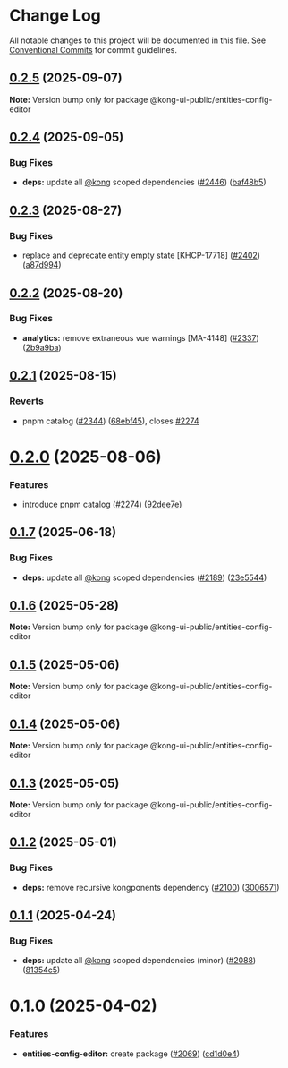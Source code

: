 # Change Log

All notable changes to this project will be documented in this file.
See [Conventional Commits](https://conventionalcommits.org) for commit guidelines.

## [0.2.5](https://github.com/Kong/public-ui-components/compare/@kong-ui-public/entities-config-editor@0.2.4...@kong-ui-public/entities-config-editor@0.2.5) (2025-09-07)

**Note:** Version bump only for package @kong-ui-public/entities-config-editor





## [0.2.4](https://github.com/Kong/public-ui-components/compare/@kong-ui-public/entities-config-editor@0.2.3...@kong-ui-public/entities-config-editor@0.2.4) (2025-09-05)


### Bug Fixes

* **deps:** update all [@kong](https://github.com/kong) scoped dependencies ([#2446](https://github.com/Kong/public-ui-components/issues/2446)) ([baf48b5](https://github.com/Kong/public-ui-components/commit/baf48b551d4a0f4152781d9cd6907bee4969c963))





## [0.2.3](https://github.com/Kong/public-ui-components/compare/@kong-ui-public/entities-config-editor@0.2.2...@kong-ui-public/entities-config-editor@0.2.3) (2025-08-27)


### Bug Fixes

* replace and deprecate entity empty state [KHCP-17718] ([#2402](https://github.com/Kong/public-ui-components/issues/2402)) ([a87d994](https://github.com/Kong/public-ui-components/commit/a87d9947b5a088ed2919759dd53d754bc404c02a))





## [0.2.2](https://github.com/Kong/public-ui-components/compare/@kong-ui-public/entities-config-editor@0.2.1...@kong-ui-public/entities-config-editor@0.2.2) (2025-08-20)


### Bug Fixes

* **analytics:** remove extraneous vue warnings [MA-4148] ([#2337](https://github.com/Kong/public-ui-components/issues/2337)) ([2b9a9ba](https://github.com/Kong/public-ui-components/commit/2b9a9ba8a6427ac617795f811a9f5351947ce64c))





## [0.2.1](https://github.com/Kong/public-ui-components/compare/@kong-ui-public/entities-config-editor@0.2.0...@kong-ui-public/entities-config-editor@0.2.1) (2025-08-15)


### Reverts

* pnpm catalog ([#2344](https://github.com/Kong/public-ui-components/issues/2344)) ([68ebf45](https://github.com/Kong/public-ui-components/commit/68ebf452b5825000b3a528aedbb4233b11cb0c72)), closes [#2274](https://github.com/Kong/public-ui-components/issues/2274)





# [0.2.0](https://github.com/Kong/public-ui-components/compare/@kong-ui-public/entities-config-editor@0.1.7...@kong-ui-public/entities-config-editor@0.2.0) (2025-08-06)


### Features

* introduce pnpm catalog ([#2274](https://github.com/Kong/public-ui-components/issues/2274)) ([92dee7e](https://github.com/Kong/public-ui-components/commit/92dee7ea52444752de54950ae4fb65bcc3276fd6))





## [0.1.7](https://github.com/Kong/public-ui-components/compare/@kong-ui-public/entities-config-editor@0.1.6...@kong-ui-public/entities-config-editor@0.1.7) (2025-06-18)


### Bug Fixes

* **deps:** update all [@kong](https://github.com/kong) scoped dependencies ([#2189](https://github.com/Kong/public-ui-components/issues/2189)) ([23e5544](https://github.com/Kong/public-ui-components/commit/23e554427eb53279cad3368770661f86bea2c8d8))





## [0.1.6](https://github.com/Kong/public-ui-components/compare/@kong-ui-public/entities-config-editor@0.1.5...@kong-ui-public/entities-config-editor@0.1.6) (2025-05-28)

**Note:** Version bump only for package @kong-ui-public/entities-config-editor





## [0.1.5](https://github.com/Kong/public-ui-components/compare/@kong-ui-public/entities-config-editor@0.1.4...@kong-ui-public/entities-config-editor@0.1.5) (2025-05-06)

**Note:** Version bump only for package @kong-ui-public/entities-config-editor





## [0.1.4](https://github.com/Kong/public-ui-components/compare/@kong-ui-public/entities-config-editor@0.1.3...@kong-ui-public/entities-config-editor@0.1.4) (2025-05-06)

**Note:** Version bump only for package @kong-ui-public/entities-config-editor





## [0.1.3](https://github.com/Kong/public-ui-components/compare/@kong-ui-public/entities-config-editor@0.1.2...@kong-ui-public/entities-config-editor@0.1.3) (2025-05-05)

**Note:** Version bump only for package @kong-ui-public/entities-config-editor





## [0.1.2](https://github.com/Kong/public-ui-components/compare/@kong-ui-public/entities-config-editor@0.1.1...@kong-ui-public/entities-config-editor@0.1.2) (2025-05-01)


### Bug Fixes

* **deps:** remove recursive kongponents dependency ([#2100](https://github.com/Kong/public-ui-components/issues/2100)) ([3006571](https://github.com/Kong/public-ui-components/commit/3006571fc6e0c522a622bfed81ca616b5e072555))





## [0.1.1](https://github.com/Kong/public-ui-components/compare/@kong-ui-public/entities-config-editor@0.1.0...@kong-ui-public/entities-config-editor@0.1.1) (2025-04-24)


### Bug Fixes

* **deps:** update all [@kong](https://github.com/kong) scoped dependencies (minor) ([#2088](https://github.com/Kong/public-ui-components/issues/2088)) ([81354c5](https://github.com/Kong/public-ui-components/commit/81354c5dc545cd9cc7fc830e5e34448c4f1ba7ae))





# 0.1.0 (2025-04-02)


### Features

* **entities-config-editor:** create package ([#2069](https://github.com/Kong/public-ui-components/issues/2069)) ([cd1d0e4](https://github.com/Kong/public-ui-components/commit/cd1d0e4d4f59e888ccc0da29c6e8aac0d571d9f0))
